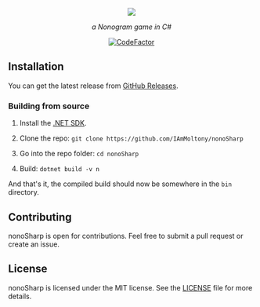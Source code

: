 <p align="center">
    <img src="https://github.com/IAmMoltony/nonoSharp/raw/main/Icon.bmp">
</p>
<p align="center"><i>a Nonogram game in C#</i></p>
<p align="center">
    <a href="https://www.codefactor.io/repository/github/iammoltony/nonosharp"><img src="https://www.codefactor.io/repository/github/iammoltony/nonosharp/badge" alt="CodeFactor" /></a>
</p>

## Installation

You can get the latest release from [GitHub Releases](https://github.com/IAmMoltony/nonoSharp/releases).

### Building from source

1. Install the [.NET SDK](https://dotnet.microsoft.com/en-us/download).

1. Clone the repo: `git clone https://github.com/IAmMoltony/nonoSharp`

1. Go into the repo folder: `cd nonoSharp`

1. Build: `dotnet build -v n`

And that's it, the compiled build should now be somewhere in the `bin` directory.

## Contributing

nonoSharp is open for contributions. Feel free to submit a pull request or
create an issue.

## License

nonoSharp is licensed under the MIT license. See the [LICENSE](LICENSE) file
for more details.
